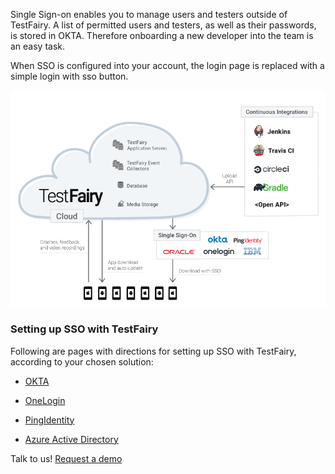 Single Sign-on enables you to manage users and testers outside of TestFairy. 
A list of permitted users and testers, as well as their passwords, is stored in OKTA. Therefore onboarding a new developer into the team is an easy task.

When SSO is configured into your account, the login page is replaced with a simple login with sso button.

![ alt upload](../../img/getting-started/security-img.png)

### Setting up SSO with TestFairy
Following are pages with directions for setting up SSO with TestFairy, according to your chosen solution:

  * [OKTA](https://docs.testfairy.com/Single_Sign-On/OKTA.html)

  * [OneLogin](https://docs.testfairy.com/Single_Sign-On/OneLogin.html)

  * [PingIdentity](https://docs.testfairy.com/Single_Sign-On/Ping_Identity.html)

  * [Azure Active Directory](https://docs.testfairy.com/Single_Sign-On/Azure_Active_Directory.html)

Talk to us! [Request a demo](https://testfairy.com/products/solutions/enterprise#request-a-demo)


